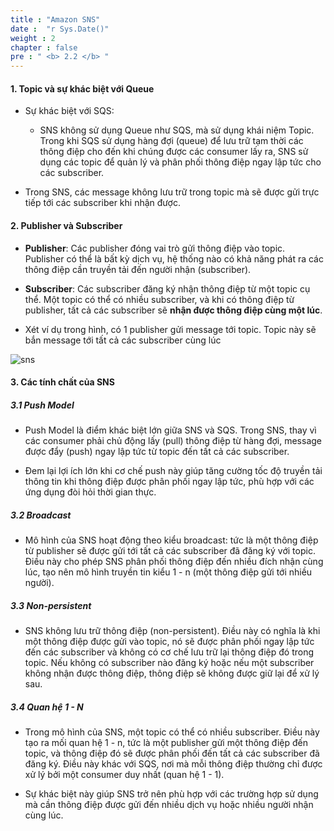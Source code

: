 ```yaml
---
title : "Amazon SNS"
date :  "r Sys.Date()" 
weight : 2 
chapter : false
pre : " <b> 2.2 </b> "
---
```


#### 1. Topic và sự khác biệt với Queue

  - Sự khác biệt với SQS:
    - SNS không sử dụng Queue như SQS, mà sử dụng khái niệm Topic. Trong khi SQS sử dụng hàng đợi (queue) để lưu trữ tạm thời các thông điệp cho đến khi chúng được các consumer lấy ra, SNS sử dụng các topic để quản lý và phân phối thông điệp ngay lập tức cho các subscriber.

  - Trong SNS, các message không lưu trữ trong topic mà sẽ được gửi trực tiếp tới các subscriber khi nhận được.


#### 2. Publisher và Subscriber

  - **Publisher**: Các publisher đóng vai trò gửi thông điệp vào topic. Publisher có thể là bất kỳ dịch vụ, hệ thống nào có khả năng phát ra các thông điệp cần truyền tải đến người nhận (subscriber).

  - **Subscriber**: Các subscriber đăng ký nhận thông điệp từ một topic cụ thể. Một topic có thể có nhiều subscriber, và khi có thông điệp từ publisher, tất cả các subscriber sẽ **nhận được thông điệp cùng một lúc**.

  - Xét ví dụ trong hình, có 1 publisher gửi message tới topic. Topic này sẽ bắn message tới tất cả các subscriber cùng lúc

  ![sns](https://ngxquang.github.io/aws-ws1-new/images/2.difference/sns.png)


#### 3. Các tính chất của SNS

##### 3.1 Push Model

  - Push Model là điểm khác biệt lớn giữa SNS và SQS. Trong SNS, thay vì các consumer phải chủ động lấy (pull) thông điệp từ hàng đợi, message được đẩy (push) ngay lập tức từ topic đến tất cả các subscriber.

  - Đem lại lợi ích lớn khi cơ chế push này giúp tăng cường tốc độ truyền tải thông tin khi thông điệp được phân phối ngay lập tức, phù hợp với các ứng dụng đòi hỏi thời gian thực.

##### 3.2 Broadcast

  - Mô hình của SNS hoạt động theo kiểu broadcast: tức là một thông điệp từ publisher sẽ được gửi tới tất cả các subscriber đã đăng ký với topic. Điều này cho phép SNS phân phối thông điệp đến nhiều đích nhận cùng lúc, tạo nên mô hình truyền tin kiểu 1 - n (một thông điệp gửi tới nhiều người).

##### 3.3 Non-persistent

  - SNS không lưu trữ thông điệp (non-persistent). Điều này có nghĩa là khi một thông điệp được gửi vào topic, nó sẽ được phân phối ngay lập tức đến các subscriber và không có cơ chế lưu trữ lại thông điệp đó trong topic. Nếu không có subscriber nào đăng ký hoặc nếu một subscriber không nhận được thông điệp, thông điệp sẽ không được giữ lại để xử lý sau.

##### 3.4 Quan hệ 1 - N

  - Trong mô hình của SNS, một topic có thể có nhiều subscriber. Điều này tạo ra mối quan hệ 1 - n, tức là một publisher gửi một thông điệp đến topic, và thông điệp đó sẽ được phân phối đến tất cả các subscriber đã đăng ký. Điều này khác với SQS, nơi mà mỗi thông điệp thường chỉ được xử lý bởi một consumer duy nhất (quan hệ 1 - 1).

  - Sự khác biệt này giúp SNS trở nên phù hợp với các trường hợp sử dụng mà cần thông điệp được gửi đến nhiều dịch vụ hoặc nhiều người nhận cùng lúc.